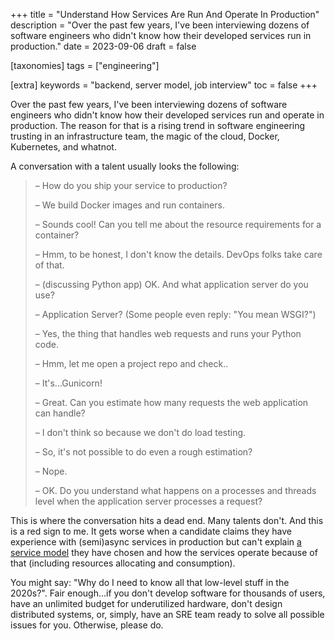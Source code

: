 +++
title = "Understand How Services Are Run And Operate In Production"
description = "Over the past few years, I've been interviewing dozens of software engineers who didn't know how their developed services run in production."
date = 2023-09-06
draft = false

[taxonomies]
tags = ["engineering"]

[extra]
keywords = "backend, server model, job interview"
toc = false
+++

Over the past few years, I've been interviewing dozens of software engineers who didn't know how
their developed services run and operate in production. The reason for that is a rising trend in
software engineering trusting in an infrastructure team, the magic of the cloud, Docker,
Kubernetes, and whatnot.

A conversation with a talent usually looks the following:

<blockquote>
– How do you ship your service to production?

– We build Docker images and run containers.

– Sounds cool! Can you tell me about the resource requirements for a container?

– Hmm, to be honest, I don't know the details. DevOps folks take care of that.

– (discussing Python app) OK. And what application server do you use?

– Application Server? (Some people even reply: "You mean WSGI?")

– Yes, the thing that handles web requests and runs your Python code.

– Hmm, let me open a project repo and check..

– It's...Gunicorn!

– Great. Can you estimate how many requests the web application can handle?

– I don't think so because we don't do load testing.

– So, it's not possible to do even a rough estimation?

– Nope.

– OK. Do you understand what happens on a processes and threads level when the application server processes a request?
</blockquote>

This is where the conversation hits a dead end. Many talents don't. And this is a red sign to me.
It gets worse when a candidate claims they have experience with (semi)async services in production
but can't explain [a service model](https://docs.gunicorn.org/en/stable/design.html?ref=akrisanov.com#server-model)
they have chosen and how the services operate because of that (including resources allocating and consumption).

You might say: "Why do I need to know all that low-level stuff in the 2020s?".
Fair enough...if you don't develop software for thousands of users, have an unlimited budget for
underutilized hardware, don't design distributed systems, or, simply, have an SRE team ready to
solve all possible issues for you. Otherwise, please do.
